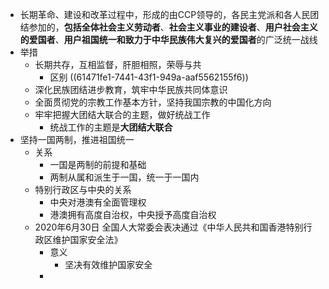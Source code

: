 - 长期革命、建设和改革过程中，形成的由CCP领导的，各民主党派和各人民团结参加的，**包括全体社会主义劳动者**、**社会主义事业的建设者**、**用户社会主义的爱国者**、**用户祖国统一和致力于中华民族伟大复兴的爱国者**的广泛统一战线
- 举措
	- 长期共存，互相监督，肝胆相照，荣辱与共
		- 区别 ((61471fe1-7441-43f1-949a-aaf5562155f6))
	- 深化民族团结进步教育，筑牢中华民族共同体意识
	- 全面贯彻党的宗教工作基本方针，坚持我国宗教的中国化方向
	- 牢牢把握大团结大联合的主题，做好统战工作
		- 统战工作的主题是**大团结大联合**
- 坚持一国两制，推进祖国统一
	- 关系
		- 一国是两制的前提和基础
		- 两制从属和派生于一国，统一于一国内
	- 特别行政区与中央的关系
		- 中央对港澳有全面管理权
		- 港澳拥有高度自治权，中央授予高度自治权
	- 2020年6月30日 全国人大常委会表决通过《中华人民共和国香港特别行政区维护国家安全法》
		- 意义
			- 坚决有效维护国家安全
		-